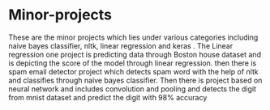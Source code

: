 # Minor-projects

These are the minor projects which lies under various categories including naive bayes classifier, nltk, linear regression and keras .
The Linear regression one project is predicting data through Boston house dataset and is depicting the score of the model through linear regression.
then there is spam email detector project which detects spam word with the help of nltk and classifies through naive bayes classifier. Then there is  project based on neural network and includes convolution and pooling and detects the digit from mnist dataset and predict the digit with 98% accuracy 
